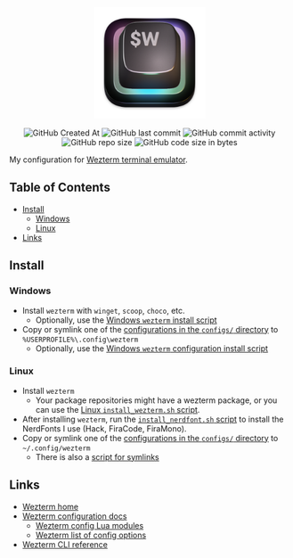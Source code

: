 <!-- Repo image -->
<p align="center">
  <picture>
    <source media="(prefers-color-scheme: dark)" srcset="./.static/img/wezterm-icon-square.png">
    <img src="./.static/img/wezterm-icon-square.png" height="200">
  </picture>
</p>

<p align="center">
  <img alt="GitHub Created At" src="https://img.shields.io/github/created-at/redjax/wezterm">
  <img alt="GitHub last commit" src="https://img.shields.io/github/last-commit/redjax/wezterm">
  <img alt="GitHub commit activity" src="https://img.shields.io/github/commit-activity/y/redjax/wezterm">
  <img alt="GitHub repo size" src="https://img.shields.io/github/repo-size/redjax/wezterm">
  <img alt="GitHub code size in bytes" src="https://img.shields.io/github/languages/code-size/redjax/wezterm">
</p>

My configuration for [Wezterm terminal emulator](https://wezterm.org).

## Table of Contents <!-- omit in toc -->

- [Install](#install)
  - [Windows](#windows)
  - [Linux](#linux)
- [Links](#links)

## Install

### Windows

- Install `wezterm` with `winget`, `scoop`, `choco`, etc.
  - Optionally, use the [Windows `wezterm` install script](./scripts/windows/install-wezterm.ps1)
- Copy or symlink one of the [configurations in the `configs/` directory](./configs/) to `%USERPROFILE%\.config\wezterm`
  - Optionally, use the [Windows `wezterm` configuration install script](./scripts/windows/install-wezterm-config.ps1)

### Linux

- Install `wezterm`
  - Your package repositories might have a wezterm package, or you can use the [Linux `install_wezterm.sh` script](./scripts/linux/install_wezterm.sh).
- After installing `wezterm`, run the [`install_nerdfont.sh` script](./linux/install_nerdfont.sh) to install the NerdFonts I use (Hack, FiraCode, FiraMono).
- Copy or symlink one of the [configurations in the `configs/` directory](./configs) to `~/.config/wezterm`
  - There is also a [script for symlinks](./scripts/linux/symlink_config.sh)

## Links

- [Wezterm home](https://wezterm.org)
- [Wezterm configuration docs](https://wezterm.org/config/files.html)
  - [Wezterm config Lua modules](https://wezterm.org/config/files.html#making-your-own-lua-modules)
  - [Wezterm list of config options](https://wezterm.org/config/lua/config/index.html)
- [Wezterm CLI reference](https://wezterm.org/cli/general.html)
